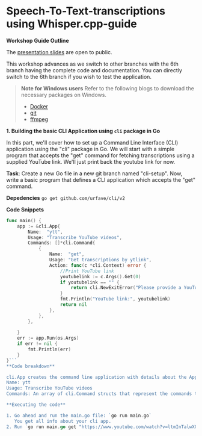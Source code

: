 # Speech-To-Text-transcriptions using Whisper.cpp-guide

**Workshop Guide Outline**

The [presentation slides](https://sdb.li/STTpresentation) are open to public.

This workshop advances as we switch to other branches with the 6th branch having the complete code and documentation. 
You can directly switch to the 6th branch if you wish to test the application.

> **Note for Windows users**
> Refer to the following blogs to download the necessary packages on Windows. 
> - [Docker](https://medium.com/devops-with-valentine/how-to-install-docker-on-windows-10-11-step-by-step-83074a80e6f9)
> - [git](https://zaycodes.medium.com/how-to-install-git-on-windows-f6031afef08c)
> - [ffmpeg](https://www.geeksforgeeks.org/how-to-install-ffmpeg-on-windows/)



**1. Building the basic CLI Application using `cli` package in Go**

In this part, we'll cover how to set up a Command Line Interface (CLI) application using the "cli" package in Go. We will start with a simple program that accepts the "get" command for fetching transcriptions using a supplied YouTube link. We'll just print back the youtube link for now.

**Task**: Create a new Go file in a new git branch named "cli-setup". Now, write a basic program that defines a CLI application which accepts the "get" command.

**Depedencies**
`go get github.com/urfave/cli/v2`


**Code Snippets**

```go
func main() {
	app := &cli.App{
		Name:  "ytt",
		Usage: "Transcribe YouTube videos",
		Commands: []*cli.Command{
			{
				Name:  "get",
				Usage: "Get transcriptions by ytlink",
				Action: func(c *cli.Context) error {
					//Print YouTube link
					youtubelink := c.Args().Get(0)
					if youtubelink == "" {
						return cli.NewExitError("Please provide a YouTube link", 1)
				    }
					fmt.Println("YouTube link:", youtubelink)
					return nil
				},
			},
		},
	
   	}
	err := app.Run(os.Args)
	if err != nil {
		fmt.Println(err)
	}
}```
**Code breakdown** 

cli.App creates the command line application with details about the Application like its
Name: ytt
Usage: Transcribe YouTube videos
Commands: An array of cli.Command structs that represent the commands the application accepts. We first accept only "get". 

**Executing the code**

1. Go ahead and run the main.go file: `go run main.go`
   You get all info about your cli app. 
2. Run `go run main.go get "https://www.youtube.com/watch?v=ltmInTalwXQ"`

